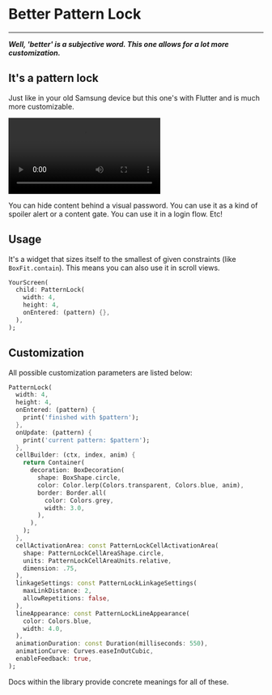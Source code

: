 # Better Pattern Lock

---

**_Well, 'better' is a subjective word. 
This one allows for a lot more customization._**

## It's a pattern lock

Just like in your old Samsung device but this one's 
with Flutter and is much more customizable.

![](/Users/antosha/IdeaProjects/better_pattern_lock/media/demo.mp4)

You can hide content behind a visual password. 
You can use it as a kind of spoiler alert or a content gate. 
You can use it in a login flow. Etc!

## Usage

It's a widget that sizes itself to the smallest 
of given constraints (like `BoxFit.contain`).
This means you can also use it in scroll views.

```dart
YourScreen(
  child: PatternLock(
    width: 4,
    height: 4,
    onEntered: (pattern) {},
  ),
);
```



## Customization

All possible customization parameters are listed below:

```dart
PatternLock(
  width: 4,
  height: 4,
  onEntered: (pattern) {
    print('finished with $pattern');
  },
  onUpdate: (pattern) {
    print('current pattern: $pattern');
  },
  cellBuilder: (ctx, index, anim) {
    return Container(
      decoration: BoxDecoration(
        shape: BoxShape.circle,
        color: Color.lerp(Colors.transparent, Colors.blue, anim),
        border: Border.all(
          color: Colors.grey,
          width: 3.0,
        ),
      ),
    );
  },
  cellActivationArea: const PatternLockCellActivationArea(
    shape: PatternLockCellAreaShape.circle,
    units: PatternLockCellAreaUnits.relative,
    dimension: .75,
  ),
  linkageSettings: const PatternLockLinkageSettings(
    maxLinkDistance: 2,
    allowRepetitions: false,
  ),
  lineAppearance: const PatternLockLineAppearance(
    color: Colors.blue,
    width: 4.0,
  ),
  animationDuration: const Duration(milliseconds: 550),
  animationCurve: Curves.easeInOutCubic,
  enableFeedback: true,
);
```

Docs within the library provide concrete meanings for all of these.